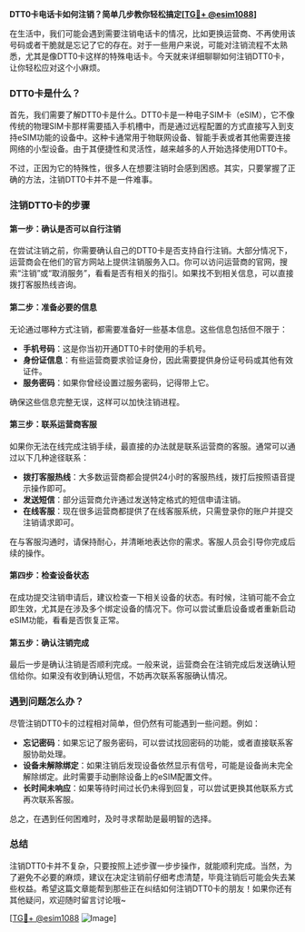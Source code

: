 **DTT0卡电话卡如何注销？简单几步教你轻松搞定[[TG💪+ @esim1088](https://t.me/s/esim1088)]**

在生活中，我们可能会遇到需要注销电话卡的情况，比如更换运营商、不再使用该号码或者干脆就是忘记了它的存在。对于一些用户来说，可能对注销流程不太熟悉，尤其是像DTT0卡这样的特殊电话卡。今天就来详细聊聊如何注销DTT0卡，让你轻松应对这个小麻烦。

### DTT0卡是什么？

首先，我们需要了解DTT0卡是什么。DTT0卡是一种电子SIM卡（eSIM），它不像传统的物理SIM卡那样需要插入手机槽中，而是通过远程配置的方式直接写入到支持eSIM功能的设备中。这种卡通常用于物联网设备、智能手表或者其他需要连接网络的小型设备。由于其便捷性和灵活性，越来越多的人开始选择使用DTT0卡。

不过，正因为它的特殊性，很多人在想要注销时会感到困惑。其实，只要掌握了正确的方法，注销DTT0卡并不是一件难事。

### 注销DTT0卡的步骤

#### 第一步：确认是否可以自行注销

在尝试注销之前，你需要确认自己的DTT0卡是否支持自行注销。大部分情况下，运营商会在他们的官方网站上提供注销服务入口。你可以访问运营商的官网，搜索“注销”或“取消服务”，看看是否有相关的指引。如果找不到相关信息，可以直接拨打客服热线咨询。

#### 第二步：准备必要的信息

无论通过哪种方式注销，都需要准备好一些基本信息。这些信息包括但不限于：

- **手机号码**：这是你当初开通DTT0卡时使用的手机号。
- **身份证信息**：有些运营商要求验证身份，因此需要提供身份证号码或其他有效证件。
- **服务密码**：如果你曾经设置过服务密码，记得带上它。

确保这些信息完整无误，这样可以加快注销进程。

#### 第三步：联系运营商客服

如果你无法在线完成注销手续，最直接的办法就是联系运营商的客服。通常可以通过以下几种途径联系：

- **拨打客服热线**：大多数运营商都会提供24小时的客服热线，拨打后按照语音提示操作即可。
- **发送短信**：部分运营商允许通过发送特定格式的短信申请注销。
- **在线客服**：现在很多运营商都提供了在线客服系统，只需登录你的账户并提交注销请求即可。

在与客服沟通时，请保持耐心，并清晰地表达你的需求。客服人员会引导你完成后续的操作。

#### 第四步：检查设备状态

在成功提交注销申请后，建议检查一下相关设备的状态。有时候，注销可能不会立即生效，尤其是在涉及多个绑定设备的情况下。你可以尝试重启设备或者重新启动eSIM功能，看看是否恢复正常。

#### 第五步：确认注销完成

最后一步是确认注销是否顺利完成。一般来说，运营商会在注销完成后发送确认短信给你。如果没有收到确认短信，不妨再次联系客服确认情况。

### 遇到问题怎么办？

尽管注销DTT0卡的过程相对简单，但仍然有可能遇到一些问题。例如：

- **忘记密码**：如果忘记了服务密码，可以尝试找回密码的功能，或者直接联系客服协助处理。
- **设备未解除绑定**：如果注销后发现设备依然显示有信号，可能是设备尚未完全解除绑定。此时需要手动删除设备上的eSIM配置文件。
- **长时间未响应**：如果等待时间过长仍未得到回复，可以尝试更换其他联系方式再次联系客服。

总之，在遇到任何困难时，及时寻求帮助是最明智的选择。

### 总结

注销DTT0卡并不复杂，只要按照上述步骤一步步操作，就能顺利完成。当然，为了避免不必要的麻烦，建议在决定注销前仔细考虑清楚，毕竟注销后可能会失去某些权益。希望这篇文章能帮到那些正在纠结如何注销DTT0卡的朋友！如果你还有其他疑问，欢迎随时留言讨论哦~ 

[[TG💪+ @esim1088](https://t.me/s/esim1088) ![Image](https://i.postimg.cc/4NQfJmqS/Snipaste-2025-05-13-00-14-12.png)]